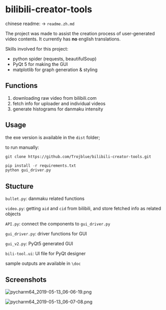 # bilibili-creator-tools

chinese readme: → `readme.zh.md`

The project was made to assist the creation process of user-generated video contents.
It currently has **no** english translations.

Skills involved for this project:
- python spider (requests, beautifulSoup)
- PyQt 5 for making the GUI
- matplotlib for graph generation & styling

## Functions
1. downloading raw video from bilibili.com
2. fetch info for uploader and individual videos
3. generate histograms for danmaku intensity


## Usage
the exe version is available in the `dist` folder;

to run manually:

```Git
git clone https://github.com/Trojblue/bilibili-creator-tools.git
```

```python
pip install -r requirements.txt
python gui_driver.py
```



## Stucture

`bullet.py`: danmaku related functions

`video.py`: getting `aid` and `cid` from bilibili, and store fetched info as related objects 

`API.py`: connect the components to `gui_driver.py`

`gui_driver.py`: driver functions for GUI

`gui_v2.py`: PyQt5 generated GUI

`bili-tool.ui`: UI file for PyQt designer

sample outputs are available in `\doc`

## Screenshots
![pycharm64_2019-05-13_06-06-19.png](https://github.com/Trojblue/bilibili-creator-tools/blob/master/docs/pycharm64_2019-05-13_06-06-19.png?raw=true)

![pycharm64_2019-05-13_06-07-08.png](https://github.com/Trojblue/bilibili-creator-tools/blob/master/docs/pycharm64_2019-05-13_06-07-08.png?raw=true)





